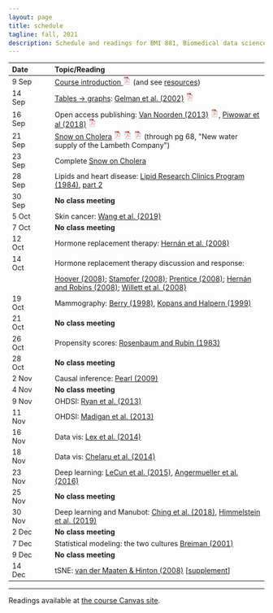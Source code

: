 ```yaml
---
layout: page
title: schedule
tagline: fall, 2021
description: Schedule and readings for BMI 881, Biomedical data science scholarly literature
---
```


| Date    | &nbsp;&nbsp;&nbsp;&nbsp;   | Topic/Reading  |
| :------ | -- | :----- |
| 9 Sep   |    | [Course introduction ![pdf logo](icons/pdf-icon.png)](slides/00_intro_slides.pdf) (and see [resources](resources.html)) |
| 14 Sep   |    | [Tables &rarr; graphs](slides/01a_gelman_slides.pdf): [Gelman et al. (2002)](https://doi.org/10.1198/000313002317572790) [![pdf logo](icons/pdf-icon.png)](http://courses.washington.edu/b572/public/Gelman2002.pdf) |
| 16 Sep  |    | Open access publishing: [Van Noorden (2013)](https://doi.org/10.1038/495426a) [![pdf logo](icons/pdf-icon.png)](https://www.nature.com/news/polopoly_fs/1.12676!/menu/main/topColumns/topLeftColumn/pdf/495426a.pdf), [Piwowar et al (2018)](https://doi.org/10.7717/peerj.4375) [![pdf logo](icons/pdf-icon.png)](https://peerj.com/articles/4375.pdf) |
| 21 Sep  |    | [Snow on Cholera](http://www.ph.ucla.edu/epi/snow/snowbook.html) [![pdf logo](icons/pdf-icon.png)](assets/snow_cholera.pdf) [![map 1](icons/pdf-icon.png)](https://www.ph.ucla.edu/epi/snow/snowmap1.pdf) [![map 2](icons/pdf-icon.png)](https://www.ph.ucla.edu/epi/snow/snowmap2.pdf) (through pg 68, "New water supply of the Lambeth Company") |
| 23 Sep  |    | Complete [Snow on Cholera](http://www.ph.ucla.edu/epi/snow/snowbook.html)
| 28 Sep  |    | Lipids and heart disease: [Lipid Research Clinics Program (1984)](https://doi.org/10.1001/jama.1984.03340270029025), [part 2](https://doi.org/10.1001/jama.1984.03340270043026) |
| 30 Sep  |    | **No class meeting** |
| 5 Oct  |    | Skin cancer: [Wang et al. (2019)](https://doi.org/10.1001/jamadermatol.2019.2335)
| 7 Oct   |    | **No class meeting** |
| 12 Oct   |    | Hormone replacement therapy: [Hern&aacute;n et al. (2008)](https://doi.org/10.1097/EDE.0b013e3181875e61) |
| 14 Oct   |    | Hormone replacement therapy discussion and response:
|         |    | [Hoover (2008)](https://doi.org/10.1097/EDE.0b013e318188e21d); [Stampfer (2008)](https://doi.org/10.1097/EDE.0b013e318188442e); [Prentice (2008)](https://doi.org/10.1097/EDE.0b013e318188e83b); [Hern&aacute;n and Robins (2008)](https://doi.org/10.1097/EDE.0b013e318188e85f); [Willett et al. (2008)](https://doi.org/10.1097/EDE.0b013e318188e84e) |
| 19 Oct |  | Mammography: [Berry (1998)](https://doi.org/10.1093/jnci/90.19.1431), [Kopans and Halpern (1999)](https://doi.org/10.1093/jnci/91.4.382) |
| 21 Oct    |  | **No class meeting** |
| 26 Oct    |  | Propensity scores: [Rosenbaum and Rubin (1983)](http://doi.org/10.1093/biomet/70.1.41) |
| 28 Oct    |  | **No class meeting** |
| 2 Nov    |  | Causal inference: [Pearl (2009)](http://doi.org/10.1214/09-SS057)  |
| 4 Nov    |  | **No class meeting** |
| 9 Nov     |  | OHDSI: [Ryan et al. (2013)](https://doi.org/10.1038/psp.2013.52) |
| 11 Nov     |  | OHDSI: [Madigan et al. (2013)](https://doi.org/10.1093/aje/kwt010) |
| 16 Nov    |  | Data vis: [Lex et al. (2014)](https://doi.org/10.1109/TVCG.2014.2346248)
| 18 Nov    |  | Data vis: [Chelaru et al. (2014)](https://doi.org/10.1038/nmeth.3038) |
| 23 Nov    |  | Deep learning: [LeCun et al. (2015)](https://doi.org/10.1038/nature14539), [Angermueller et al. (2016)](https://doi.org/10.15252/msb.20156651)
| 25 Nov    |  | **No class meeting** |
| 30 Nov    |  | Deep learning and Manubot: [Ching et al. (2018)](https://doi.org/10.1098/rsif.2017.0387), [Himmelstein et al. (2019)](https://doi.org/10.1371/journal.pcbi.1007128) |
| 2 Dec    |  | **No class meeting** |
| 7 Dec   |  | Statistical modeling: the two cultures [Breiman (2001)](https://doi.org/10.1214/ss/1009213726) |
| 9 Dec    |  | **No class meeting** |
| 14 Dec     |  | tSNE: [van der Maaten & Hinton (2008)](http://www.jmlr.org/papers/volume9/vandermaaten08a/vandermaaten08a.pdf) \[[supplement](https://lvdmaaten.github.io/publications/misc/Supplement_JMLR_2008.pdf)\] |


---

Readings available at [the course Canvas site](https://canvas.wisc.edu/courses/273715).
